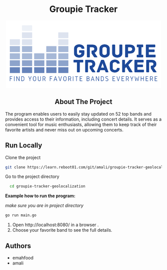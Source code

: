 <h1 align="center">Groupie Tracker</h1>

<p align="center">
    <img src="./views/images/Picture1.png" alt="G.T.logo" />
</p>

<h2 align="center">About The Project</h2>
The program enables users to easily stay updated on 52 top bands and provides access to their information, including concert details.
It serves as a convenient tool for music enthusiasts, allowing them to keep track of their favorite artists and never miss out on upcoming concerts.

## Run Locally

Clone the project

```bash
git clone https://learn.reboot01.com/git/amali/groupie-tracker-geolocalization.git
```

Go to the project directory

```bash
  cd groupie-tracker-geolocalization
```

**Example how to run the program:**

_make sure you are in project directory_

```bash
go run main.go
```
1. Open http://localhost:8080/ in a browser .
2. Choose your favorite band to see the full details. 

## Authors

- emahfood 
- amali 
